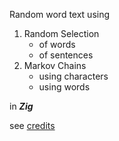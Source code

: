 Random word text using
1. Random Selection
    - of words
    - of sentences
2. Markov Chains 
    - using characters
    - using words

in *__Zig__*

see [credits](src/data/credits.md)

